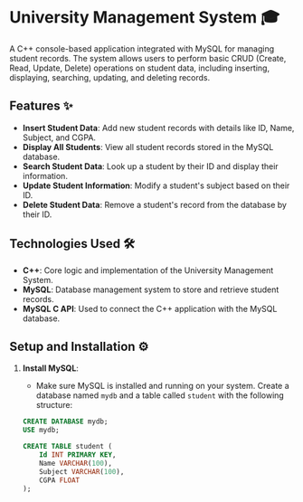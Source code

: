 # University Management System 🎓

A C++ console-based application integrated with MySQL for managing student records. The system allows users to perform basic CRUD (Create, Read, Update, Delete) operations on student data, including inserting, displaying, searching, updating, and deleting records.

## Features ✨

- **Insert Student Data**: Add new student records with details like ID, Name, Subject, and CGPA.
- **Display All Students**: View all student records stored in the MySQL database.
- **Search Student Data**: Look up a student by their ID and display their information.
- **Update Student Information**: Modify a student's subject based on their ID.
- **Delete Student Data**: Remove a student's record from the database by their ID.

## Technologies Used 🛠️

- **C++**: Core logic and implementation of the University Management System.
- **MySQL**: Database management system to store and retrieve student records.
- **MySQL C API**: Used to connect the C++ application with the MySQL database.

## Setup and Installation ⚙️

1. **Install MySQL**:
   - Make sure MySQL is installed and running on your system. Create a database named `mydb` and a table called `student` with the following structure:

   ```sql
   CREATE DATABASE mydb;
   USE mydb;

   CREATE TABLE student (
       Id INT PRIMARY KEY,
       Name VARCHAR(100),
       Subject VARCHAR(100),
       CGPA FLOAT
   );
